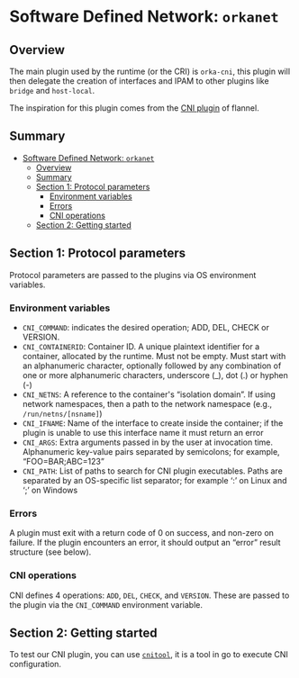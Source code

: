 # Software Defined Network: `orkanet`

## Overview

The main plugin used by the runtime (or the CRI) is `orka-cni`,
this plugin will then delegate the creation of interfaces and IPAM
to other plugins like `bridge` and `host-local`.

The inspiration for this plugin comes from the [CNI plugin](https://github.com/flannel-io/cni-plugin)
of flannel.

## Summary

- [Software Defined Network: `orkanet`](#software-defined-network-orkanet)
  - [Overview](#overview)
  - [Summary](#summary)
  - [Section 1: Protocol parameters](#section-1-protocol-parameters)
    - [Environment variables](#environment-variables)
    - [Errors](#errors)
    - [CNI operations](#cni-operations)
  - [Section 2: Getting started](#section-2-getting-started)


## Section 1: Protocol parameters

Protocol parameters are passed to the plugins via OS environment variables.

### Environment variables

- `CNI_COMMAND`: indicates the desired operation; ADD, DEL, CHECK or VERSION.
- `CNI_CONTAINERID`: Container ID. A unique plaintext identifier for a container, allocated by the runtime. Must not be empty. Must start with an alphanumeric character, optionally followed by any combination of one or more alphanumeric characters, underscore (_), dot (.) or hyphen (-)
- `CNI_NETNS`: A reference to the container's “isolation domain”. If using network namespaces, then a path to the network namespace (e.g., `/run/netns/[nsname]`)
- `CNI_IFNAME`: Name of the interface to create inside the container; if the plugin is unable to use this interface name it must return an error
- `CNI_ARGS`: Extra arguments passed in by the user at invocation time. Alphanumeric key-value pairs separated by semicolons; for example, “FOO=BAR;ABC=123”
- `CNI_PATH`: List of paths to search for CNI plugin executables. Paths are separated by an OS-specific list separator; for example ‘:’ on Linux and ‘;’ on Windows

### Errors

A plugin must exit with a return code of 0 on success, and non-zero on failure. If the plugin encounters an error, it should output an “error” result structure (see below).

### CNI operations

CNI defines 4 operations: `ADD`, `DEL`, `CHECK`, and `VERSION`. These are passed to the plugin via the `CNI_COMMAND` environment variable.

## Section 2: Getting started

To test our CNI plugin, you can use [`cnitool`](https://github.com/containernetworking/cni/tree/main/cnitool),
it is a tool in go to execute CNI configuration.
